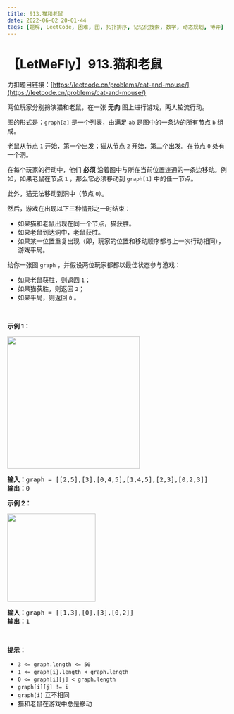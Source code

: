 ```yaml
---
title: 913.猫和老鼠
date: 2022-06-02 20-01-44
tags: [题解, LeetCode, 困难, 图, 拓扑排序, 记忆化搜索, 数学, 动态规划, 博弈]
---
```


# 【LetMeFly】913.猫和老鼠

力扣题目链接：[https://leetcode.cn/problems/cat-and-mouse/](https://leetcode.cn/problems/cat-and-mouse/)

<p>两位玩家分别扮演猫和老鼠，在一张 <strong>无向</strong> 图上进行游戏，两人轮流行动。</p>

<p>图的形式是：<code>graph[a]</code> 是一个列表，由满足&nbsp;<code>ab</code> 是图中的一条边的所有节点 <code>b</code> 组成。</p>

<p>老鼠从节点 <code>1</code> 开始，第一个出发；猫从节点 <code>2</code> 开始，第二个出发。在节点 <code>0</code> 处有一个洞。</p>

<p>在每个玩家的行动中，他们 <strong>必须</strong> 沿着图中与所在当前位置连通的一条边移动。例如，如果老鼠在节点 <code>1</code> ，那么它必须移动到 <code>graph[1]</code> 中的任一节点。</p>

<p>此外，猫无法移动到洞中（节点 <code>0</code>）。</p>

<p>然后，游戏在出现以下三种情形之一时结束：</p>

<ul>
	<li>如果猫和老鼠出现在同一个节点，猫获胜。</li>
	<li>如果老鼠到达洞中，老鼠获胜。</li>
	<li>如果某一位置重复出现（即，玩家的位置和移动顺序都与上一次行动相同），游戏平局。</li>
</ul>

<p>给你一张图 <code>graph</code> ，并假设两位玩家都都以最佳状态参与游戏：</p>

<ul>
	<li>如果老鼠获胜，则返回&nbsp;<code>1</code>；</li>
	<li>如果猫获胜，则返回 <code>2</code>；</li>
	<li>如果平局，则返回 <code>0</code> 。</li>
</ul>
&nbsp;

<p><strong>示例 1：</strong></p>
<img alt="" src="https://assets.leetcode.com/uploads/2020/11/17/cat1.jpg" style="width: 300px; height: 300px;" />
<pre>
<strong>输入：</strong>graph = [[2,5],[3],[0,4,5],[1,4,5],[2,3],[0,2,3]]
<strong>输出：</strong>0
</pre>

<p><strong>示例 2：</strong></p>
<img alt="" src="https://assets.leetcode.com/uploads/2020/11/17/cat2.jpg" style="width: 200px; height: 200px;" />
<pre>
<strong>输入：</strong>graph = [[1,3],[0],[3],[0,2]]
<strong>输出：</strong>1
</pre>

<p>&nbsp;</p>

<p><strong>提示：</strong></p>

<ul>
	<li><code>3 &lt;= graph.length &lt;= 50</code></li>
	<li><code>1&nbsp;&lt;= graph[i].length &lt; graph.length</code></li>
	<li><code>0 &lt;= graph[i][j] &lt; graph.length</code></li>
	<li><code>graph[i][j] != i</code></li>
	<li><code>graph[i]</code> 互不相同</li>
	<li>猫和老鼠在游戏中总是移动</li>
</ul>


    